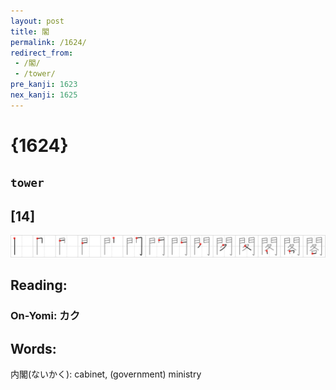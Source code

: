 ```yaml
---
layout: post
title: 閣
permalink: /1624/
redirect_from:
 - /閣/
 - /tower/
pre_kanji: 1623
nex_kanji: 1625
---
```


# {1624}

## `tower`

## [14]

<div class="stroke"><img src="../images/E996A3.png" /></div>

## Reading:

### On-Yomi: カク

## Words:

内閣(ないかく): cabinet, (government) ministry
